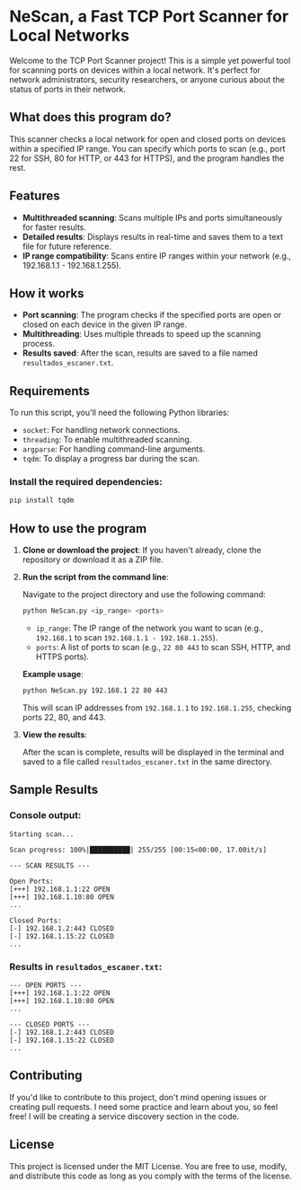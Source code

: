 # NeScan, a Fast TCP Port Scanner for Local Networks 

Welcome to the TCP Port Scanner project! This is a simple yet powerful tool for scanning ports on devices within a local network. It's perfect for network administrators, security researchers, or anyone curious about the status of ports in their network.

## What does this program do?

This scanner checks a local network for open and closed ports on devices within a specified IP range. You can specify which ports to scan (e.g., port 22 for SSH, 80 for HTTP, or 443 for HTTPS), and the program handles the rest.

## Features

- **Multithreaded scanning**: Scans multiple IPs and ports simultaneously for faster results.
- **Detailed results**: Displays results in real-time and saves them to a text file for future reference.
- **IP range compatibility**: Scans entire IP ranges within your network (e.g., 192.168.1.1 - 192.168.1.255).

## How it works

- **Port scanning**: The program checks if the specified ports are open or closed on each device in the given IP range.
- **Multithreading**: Uses multiple threads to speed up the scanning process.
- **Results saved**: After the scan, results are saved to a file named `resultados_escaner.txt`.

## Requirements

To run this script, you'll need the following Python libraries:

- `socket`: For handling network connections.
- `threading`: To enable multithreaded scanning.
- `argparse`: For handling command-line arguments.
- `tqdm`: To display a progress bar during the scan.

### Install the required dependencies:

```bash
pip install tqdm
```

## How to use the program

1. **Clone or download the project**: If you haven't already, clone the repository or download it as a ZIP file.

2. **Run the script from the command line**:

   Navigate to the project directory and use the following command:

   ```bash
   python NeScan.py <ip_range> <ports>
   ```

   - `ip_range`: The IP range of the network you want to scan (e.g., `192.168.1` to scan `192.168.1.1 - 192.168.1.255`).
   - `ports`: A list of ports to scan (e.g., `22 80 443` to scan SSH, HTTP, and HTTPS ports).

   **Example usage**:

   ```bash
   python NeScan.py 192.168.1 22 80 443
   ```

   This will scan IP addresses from `192.168.1.1` to `192.168.1.255`, checking ports 22, 80, and 443.

3. **View the results**:

   After the scan is complete, results will be displayed in the terminal and saved to a file called `resultados_escaner.txt` in the same directory.

## Sample Results

### Console output:

```
Starting scan...

Scan progress: 100%|██████████| 255/255 [00:15<00:00, 17.00it/s]

--- SCAN RESULTS ---

Open Ports:
[+++] 192.168.1.1:22 OPEN
[+++] 192.168.1.10:80 OPEN
...

Closed Ports:
[-] 192.168.1.2:443 CLOSED
[-] 192.168.1.15:22 CLOSED
...
```

### Results in `resultados_escaner.txt`:

```
--- OPEN PORTS ---
[+++] 192.168.1.1:22 OPEN
[+++] 192.168.1.10:80 OPEN
...

--- CLOSED PORTS ---
[-] 192.168.1.2:443 CLOSED
[-] 192.168.1.15:22 CLOSED
...
```

## Contributing

If you'd like to contribute to this project, don't mind opening issues or creating pull requests. I need some practice and learn about you, so feel free!
I will be creating a service discovery section in the code.

## License

This project is licensed under the MIT License. You are free to use, modify, and distribute this code as long as you comply with the terms of the license.
